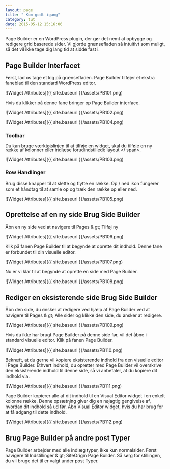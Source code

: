 ```yaml
---
layout: page
title: " Kom godt igang"
category: tut
date: 2015-05-12 15:16:06
---
```


Page Builder er en WordPress plugin, der gør det nemt at opbygge og redigere grid baserede sider. Vi gjorde grænsefladen så intuitivt som muligt, så det vil ikke tage dig lang tid at sidde fast i.

## Page Builder Interfacet

Først, lad os tage et kig på grænsefladen. Page Builder tilføjer et ekstra faneblad til den standard WordPress editor.

![Widget Attributes]({{ site.baseurl }}/assets/PB101.png)

Hvis du klikker på denne fane bringer op Page Builder interface.

![Widget Attributes]({{ site.baseurl }}/assets/PB102.png)

![Widget Attributes]({{ site.baseurl }}/assets/PB104.png)

### Toolbar

<Span style = "line-height: 13px;"> Du kan bruge værktøjslinjen til at tilføje en widget, skal du tilføje en ny række af kolonner eller indlæse forudindstillede layout </ span>.

![Widget Attributes]({{ site.baseurl }}/assets/PB103.png)

### Row Handlinger

Brug disse knapper til at slette og flytte en række. Op / ned ikon fungerer som et håndtag til at samle op og træk den række op eller ned.

![Widget Attributes]({{ site.baseurl }}/assets/PB105.png)

## Oprettelse af en ny side Brug Side Builder

Åbn en ny side ved at navigere til Pages & gt; Tilføj ny

![Widget Attributes]({{ site.baseurl }}/assets/PB106.png)

Klik på fanen Page Builder til at begynde at oprette dit indhold. Denne fane er forbundet til din visuelle editor.

![Widget Attributes]({{ site.baseurl }}/assets/PB107.png)

Nu er vi klar til at begynde at oprette en side med Page Builder.

![Widget Attributes]({{ site.baseurl }}/assets/PB108.png)

## Rediger en eksisterende side Brug Side Builder

Åbn den side, du ønsker at redigere ved hjælp af Page Builder ved at navigere til Pages & gt; Alle sider og klikke den side, du ønsker at redigere.

![Widget Attributes]({{ site.baseurl }}/assets/PB109.png)

Hvis du ikke har brugt Page Builder på denne side før, vil det åbne i standard visuelle editor. Klik på fanen Page Builder.

![Widget Attributes]({{ site.baseurl }}/assets/PB110.png)


Bekræft, at du gerne vil kopiere eksisterende indhold fra den visuelle editor i Page Builder. Ethvert indhold, du opretter med Page Builder vil overskrive den eksisterende indhold til denne side, så vi anbefaler, at du kopiere dit indhold via.

![Widget Attributes]({{ site.baseurl }}/assets/PB111.png)


Page Builder kopierer alle af dit indhold til en Visual Editor widget i en enkelt kolonne række. Denne opsætning giver dig en nøjagtig gengivelse af, hvordan dit indhold så ud før. Åbn Visual Editor widget, hvis du har brug for at få adgang til dette indhold.

![Widget Attributes]({{ site.baseurl }}/assets/PB112.png)

## Brug Page Builder på andre post Typer

Page Builder arbejder med alle indlæg typer, ikke kun normalsider. Først navigere til Indstillinger & gt; SiteOrigin Page Builder. Så sørg for stillingen, du vil bruge det til er valgt under post Typer.
